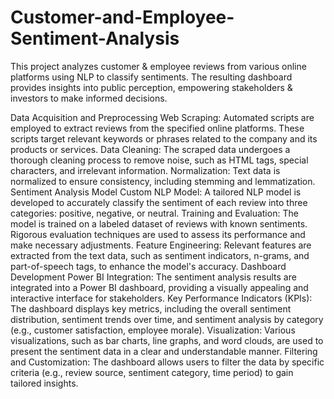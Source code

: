 # Customer-and-Employee-Sentiment-Analysis
This project analyzes customer &amp; employee reviews from various online platforms using NLP to classify sentiments. The resulting dashboard provides insights into public perception, empowering stakeholders &amp; investors to make informed decisions.

Data Acquisition and Preprocessing
Web Scraping: Automated scripts are employed to extract reviews from the specified online platforms. These scripts target relevant keywords or phrases related to the company and its products or services.
Data Cleaning: The scraped data undergoes a thorough cleaning process to remove noise, such as HTML tags, special characters, and irrelevant information.
Normalization: Text data is normalized to ensure consistency, including stemming and lemmatization.
Sentiment Analysis Model
Custom NLP Model: A tailored NLP model is developed to accurately classify the sentiment of each review into three categories: positive, negative, or neutral.
Training and Evaluation: The model is trained on a labeled dataset of reviews with known sentiments. Rigorous evaluation techniques are used to assess its performance and make necessary adjustments.
Feature Engineering: Relevant features are extracted from the text data, such as sentiment indicators, n-grams, and part-of-speech tags, to enhance the model's accuracy.
Dashboard Development
Power BI Integration: The sentiment analysis results are integrated into a Power BI dashboard, providing a visually appealing and interactive interface for stakeholders.
Key Performance Indicators (KPIs): The dashboard displays key metrics, including the overall sentiment distribution, sentiment trends over time, and sentiment analysis by category (e.g., customer satisfaction, employee morale).
Visualization: Various visualizations, such as bar charts, line graphs, and word clouds, are used to present the sentiment data in a clear and understandable manner.
Filtering and Customization: The dashboard allows users to filter the data by specific criteria (e.g., review source, sentiment category, time period) to gain tailored insights.

